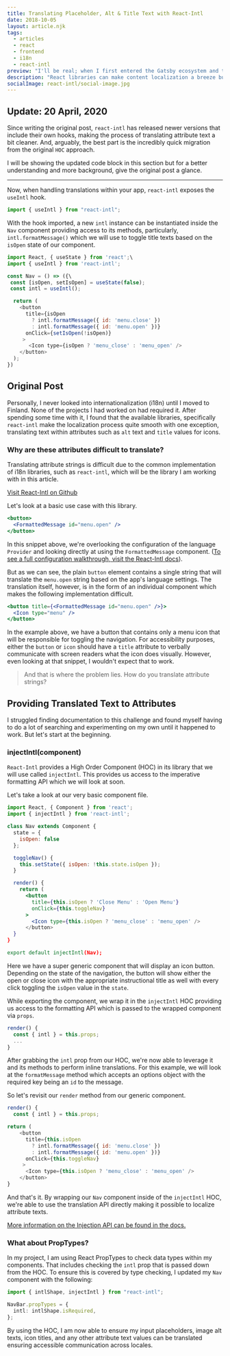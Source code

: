```yaml
---
title: Translating Placeholder, Alt & Title Text with React-Intl
date: 2018-10-05
layout: article.njk
tags:
  - articles
  - react
  - frontend
  - i18n
  - react-intl
preview: "I'll be real; when I first entered the Gatsby ecosystem and tried to load my first image, I was like 'whaaaaaaat?'. And if I was that befuddled trying to load a single picture, how in the world was I going to wrangle Gatsby Image into handling fluid art-directed images, compression, and formatting with broad support?"
description: "React libraries can make content localization a breeze but a struggle with attribute text. Using React-Intl let’s walk through translating our alt tags and input placeholders."
socialImage: react-intl/social-image.jpg
---
```


## Update: 20 April, 2020

Since writing the original post, `react-intl` has released newer versions that include their own hooks, making the process of translating attribute text a bit cleaner. And, arguably, the best part is the incredibly quick migration from the original `HOC` approach.

I will be showing the updated code block in this section but for a better understanding and more background, give the original post a glance.

---

Now, when handling translations within your app, `react-intl` exposes the `useIntl` hook.

```js
import { useIntl } from "react-intl";
```

With the hook imported, a new `intl` instance can be instantiated inside the `Nav` component providing access to its methods, particularly, `intl.formatMessage()` which we will use to toggle title texts based on the `isOpen` state of our component.

```js
import React, { useState } from 'react';\
import { useIntl } from 'react-intl';

const Nav = () => ({\
 const [isOpen, setIsOpen] = useState(false);
 const intl = useIntl();

  return (
    <button
      title={isOpen
        ? intl.formatMessage({ id: 'menu.close' })
        : intl.formatMessage({ id: 'menu.open' })}
      onClick={setIsOpen(!isOpen)}
     >
       <Icon type={isOpen ? 'menu_close' : 'menu_open' />
    </button>
  );
})
```

## Original Post

Personally, I never looked into internationalization (i18n) until I moved to Finland. None of the projects I had worked on had required it. After spending some time with it, I found that the available libraries, specifically `react-intl` make the localization process quite smooth with one exception, translating text within attributes such as `alt` text and `title` values for icons.

### Why are these attributes difficult to translate?

Translating attribute strings is difficult due to the common implementation of i18n libraries, such as `react-intl`, which will be the library I am working with in this article.

[Visit React-Intl on Github](https://github.com/yahoo/react-intl)

Let's look at a basic use case with this library.

```jsx
<button>
  <FormattedMessage id="menu.open" />
</button>
```

In this snippet above, we're overlooking the configuration of the language `Provider` and looking directly at using the `FormattedMessage` component. ([To see a full configuration walkthrough, visit the React-Intl docs](https://github.com/yahoo/react-intl/wiki)).

But as we can see, the plain `button` element contains a single string that will translate the `menu.open` string based on the app's language settings. The translation itself, however, is in the form of an individual component which makes the following implementation difficult.

```jsx
<button title={<FormattedMessage id="menu.open" />}>
  <Icon type="menu" />
</button>
```

In the example above, we have a button that contains only a menu icon that will be responsible for toggling the navigation. For accessibility purposes, either the `button` or `icon` should have a `title` attribute to verbally communicate with screen readers what the icon does visually. However, even looking at that snippet, I wouldn't expect that to work.

> And that is where the problem lies. How do you translate attribute strings?

## Providing Translated Text to Attributes

I struggled finding documentation to this challenge and found myself having to do a lot of searching and experimenting on my own until it happened to work. But let's start at the beginning.

### injectIntl(component)

`React-Intl` provides a High Order Component (HOC) in its library that we will use called `injectIntl`. This provides us access to the imperative formatting API which we will look at soon.

Let's take a look at our very basic component file.

```jsx
import React, { Component } from 'react';
import { injectIntl } from 'react-intl';

class Nav extends Component {
  state = {
    isOpen: false
  };

  toggleNav() {
    this.setState({ isOpen: !this.state.isOpen });
  }

  render() {
    return (
      <button
        title={this.isOpen ? 'Close Menu' : 'Open Menu'}
        onClick={this.toggleNav}
      >
        <Icon type={this.isOpen ? 'menu_close' : 'menu_open' />
      </button>
  }
}

export default injectIntl(Nav);
```

Here we have a super generic component that will display an icon button. Depending on the state of the navigation, the button will show either the open or close icon with the appropriate instructional title as well with every click toggling the `isOpen` value in the `state`.

While exporting the component, we wrap it in the `injectIntl` HOC providing us access to the formatting API which is passed to the wrapped component via `props`.

```js
render() {
  const { intl } = this.props;
  ...
}
```

After grabbing the `intl` prop from our HOC, we're now able to leverage it and its methods to perform inline translations. For this example, we will look at the `formatMessage` method which accepts an options object with the required key being an `id` to the message.

So let's revisit our `render` method from our generic component.

```js
render() {
  const { intl } = this.props;

return (
    <button
      title={this.isOpen
        ? intl.formatMessage({ id: 'menu.close' })
        : intl.formatMessage({ id: 'menu.open' })}
      onClick={this.toggleNav}
     >
      <Icon type={this.isOpen ? 'menu_close' : 'menu_open' />
    </button>
}
```

And that's it. By wrapping our `Nav` component inside of the `injectIntl` HOC, we're able to use the translation API directly making it possible to localize attribute texts.

[More information on the Injection API can be found in the docs.](https://github.com/yahoo/react-intl/wiki/API#injection-api)

### What about PropTypes?

In my project, I am using React PropTypes to check data types within my components. That includes checking the `intl` prop that is passed down from the HOC. To ensure this is covered by type checking, I updated my `Nav` component with the following:

```ts
import { intlShape, injectIntl } from "react-intl";

NavBar.propTypes = {
  intl: intlShape.isRequired,
};
```

By using the HOC, I am now able to ensure my input placeholders, image alt texts, icon titles, and any other attribute text values can be translated ensuring accessible communication across locales.
